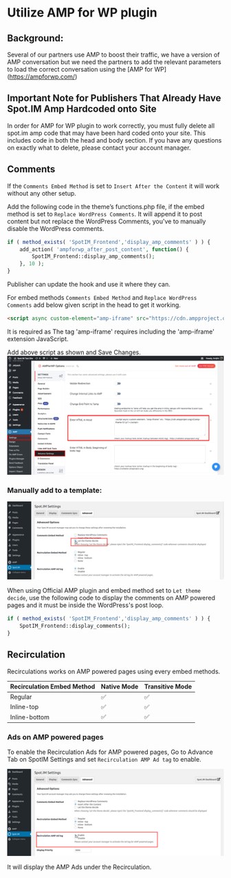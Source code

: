 
# Utilize AMP for WP plugin
## Background:
Several of our partners use AMP to boost their traffic, we have a version of AMP conversation but we need the partners to add the relevant parameters to load the correct conversation using the [AMP for WP] (https://ampforwp.com/)

## Important Note for Publishers That Already Have Spot.IM Amp Hardcoded onto Site
In order for AMP for WP plugin to work correctly, you must fully  delete all spot.im amp code that may have been hard coded onto your site. This includes code in both the head and body section. If you have any questions on exactly what to delete, please contact your account manager.


## Comments

If the `Comments Embed Method` is set to `Insert After the Content` it will work without any other setup.

Add the following code in the theme’s functions.php file, if the embed method is set to `Replace WordPress Comments`. It will append it to post content but not replace the WordPress Comments, you've to manually disable the WordPress comments.
```php
if ( method_exists( 'SpotIM_Frontend','display_amp_comments' ) ) {
    add_action( 'ampforwp_after_post_content', function() {
        SpotIM_Frontend::display_amp_comments();
    }, 10 );
}
```
Publisher can update the hook and use it where they can.

For embed methods `Comments Embed Method` and `Replace WordPress Comments` add below given script in the head to get it working.
```html
<script async custom-element="amp-iframe" src="https://cdn.ampproject.org/v0/amp-iframe-0.1.js"></script>
```
It is required as The tag 'amp-iframe' requires including the 'amp-iframe' extension JavaScript.

Add above script as shown and Save Changes. ![here](amp-plugin-settings.png)

### Manually add to a template:
![here](../amp-plugin/spotim-let-them-decide.png)

When using Official AMP plugin and embed method set to `Let theme decide`, use the following code to display the comments on AMP powered pages and it must be inside the WordPress's  post loop.
```php
if ( method_exists( 'SpotIM_Frontend','display_amp_comments' ) ) {
    SpotIM_Frontend::display_comments();
}
```


## Recirculation

Recirculations works on AMP powered pages using every embed methods.


| Recirculation Embed Method | Native Mode        | Transitive Mode    |
|----------------------------|--------------------|--------------------|
| Regular                    | :white_check_mark: | :white_check_mark: |
| Inline-top                 | :white_check_mark: | :white_check_mark: |
| Inline-bottom              | :white_check_mark: | :white_check_mark: |


### Ads on AMP powered pages

To enable the Recirculation Ads for AMP powered pages, Go to Advance Tab on SpotIM Settings and set `Recirculation AMP Ad tag` to enable.

![RC Ads](../amp-plugin/rc-ads.png)

It will display the AMP Ads under the Recirculation.
